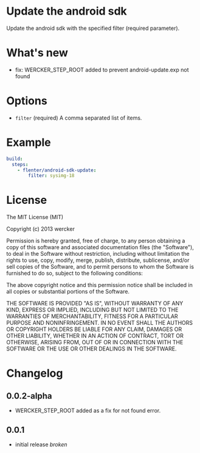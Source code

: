 # Update the android sdk

Update the android sdk with the specified filter (required parameter).


# What's new

- fix: WERCKER_STEP_ROOT added to prevent android-update.exp not found

# Options

* `filter` (required) A comma separated list of items.

# Example

```yaml
build:
  steps:
    - flenter/android-sdk-update:
        filter: sysimg-18
```

# License

The MIT License (MIT)

Copyright (c) 2013 wercker

Permission is hereby granted, free of charge, to any person obtaining a copy of
this software and associated documentation files (the "Software"), to deal in
the Software without restriction, including without limitation the rights to
use, copy, modify, merge, publish, distribute, sublicense, and/or sell copies of
the Software, and to permit persons to whom the Software is furnished to do so,
subject to the following conditions:

The above copyright notice and this permission notice shall be included in all
copies or substantial portions of the Software.

THE SOFTWARE IS PROVIDED "AS IS", WITHOUT WARRANTY OF ANY KIND, EXPRESS OR
IMPLIED, INCLUDING BUT NOT LIMITED TO THE WARRANTIES OF MERCHANTABILITY, FITNESS
FOR A PARTICULAR PURPOSE AND NONINFRINGEMENT. IN NO EVENT SHALL THE AUTHORS OR
COPYRIGHT HOLDERS BE LIABLE FOR ANY CLAIM, DAMAGES OR OTHER LIABILITY, WHETHER
IN AN ACTION OF CONTRACT, TORT OR OTHERWISE, ARISING FROM, OUT OF OR IN
CONNECTION WITH THE SOFTWARE OR THE USE OR OTHER DEALINGS IN THE SOFTWARE.

# Changelog

## 0.0.2-alpha

- WERCKER_STEP_ROOT added as a fix for not found error.

## 0.0.1

- initial release *broken*
